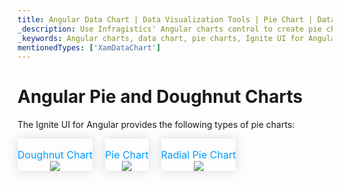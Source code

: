 ```yaml
---
title: Angular Data Chart | Data Visualization Tools | Pie Chart | Data Binding | Infragistics
_description: Use Infragistics' Angular charts control to create pie charts such as pie chart, doughnut chart and radial pie chart. Learn about our Ignite UI for Angular graph types!
_keywords: Angular charts, data chart, pie charts, Ignite UI for Angular, Infragistics
mentionedTypes: ['XamDataChart']
---
```


# Angular Pie and Doughnut Charts

The Ignite UI for Angular provides the following types of pie charts:

<section class="feature__container">
    <style>
        .linkContent,
        .linkContent:hover {
            display: flex;
            flex-flow: column;
            align-items: center;
            box-shadow: none;
        }
        .link {
            display: inline-block;
            font-size: 1.0rem;
            color: #0099ff;
            cursor: pointer;
            padding-top: 1.0rem;
            margin-right: 1.0rem;
            margin-bottom: 1.5rem;
            box-shadow: 0 0 15px rgba(0,0,0,.15);
        }
        .link:hover {
            box-shadow: 0 0 15px rgba(0,0,0,.25);
        }
        .img {
            width: 250px;
            height: 250px;
            box-shadow: none;
        }
    </style>
    <body>
        <div class="link" href="doughnut-chart.md">
            <div class="linkContent">
                <div>Doughnut Chart</div>
                <img class="responsive-img" src="../images/charts/doughnut-chart-selection.png">
            </div>
        </div>
        <div class="link" href="pie-chart.md">
            <div class="linkContent">
                <div>Pie Chart</div>
                <img class="responsive-img" src="../images/charts/pie-chart-selection.png">
            </div>
        </div>
        <div class="link" href="data-chart-type-radial-pie-series.md">
            <div class="linkContent">
                <div>Radial Pie Chart</div>
                <img class="responsive-img" src="../images/charts/data-chart-type-radial-pie-series.png">
            </div>
        </div>
    </body>
</section>
